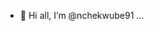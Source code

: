 - 👋 Hi all, I’m @nchekwube91
...

<!---
nchekwube91/nchekwube91 is a ✨ special ✨ repository because its `README.md` (this file) appears on your GitHub profile.
You can click the Preview link to take a look at your changes.
--->
